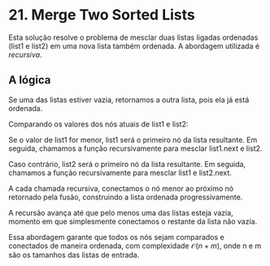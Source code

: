 # 21. Merge Two Sorted Lists

Esta solução resolve o problema de mesclar duas listas ligadas ordenadas (list1 e list2) em uma nova lista também ordenada. A abordagem utilizada é *recursiva*.

## A lógica

Se uma das listas estiver vazia, retornamos a outra lista, pois ela já está ordenada.

Comparando os valores dos nós atuais de list1 e list2:

Se o valor de list1 for menor, list1 será o primeiro nó da lista resultante. Em seguida, chamamos a função recursivamente para mesclar list1.next e list2.

Caso contrário, list2 será o primeiro nó da lista resultante. Em seguida, chamamos a função recursivamente para mesclar list1 e list2.next.

A cada chamada recursiva, conectamos o nó menor ao próximo nó retornado pela fusão, construindo a lista ordenada progressivamente.

A recursão avança até que pelo menos uma das listas esteja vazia, momento em que simplesmente conectamos o restante da lista não vazia.

Essa abordagem garante que todos os nós sejam comparados e conectados de maneira ordenada, com complexidade $\mathcal{O}(n+m)$, onde n e m são os tamanhos das listas de entrada.